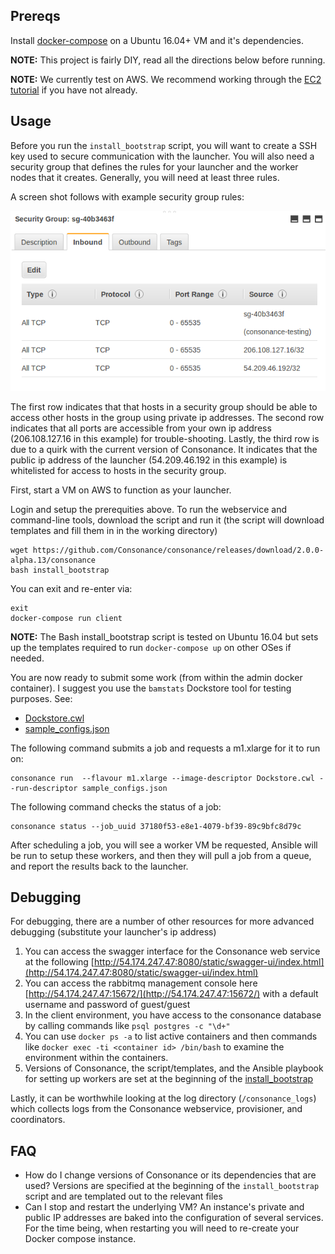 ## Prereqs

Install [docker-compose](https://docs.docker.com/compose/install/) on a Ubuntu 16.04+ VM and it's dependencies.

**NOTE:** This project is fairly DIY, read all the directions below before running.

**NOTE:** We currently test on AWS. We recommend working through the [EC2 tutorial](https://docs.aws.amazon.com/AWSEC2/latest/UserGuide/concepts.html) if you have not already.

## Usage

Before you run the `install_bootstrap` script, you will want to create a SSH key used to secure communication with the 
launcher. You will also need a security group that defines the rules for your launcher and the worker nodes that it 
creates. Generally, you will need at least three rules. 
 
A screen shot follows with example security group rules:
 
![security groups](images/security_groups.png)

The first row indicates that that hosts in a security group should be able to access other hosts in the group using private 
ip addresses. The second row indicates that all ports are accessible from your own ip address (206.108.127.16 in this example)
for trouble-shooting. Lastly, the third row is due to a quirk with the current version of Consonance. It indicates that 
the public ip address of the launcher (54.209.46.192 in this example) is whitelisted for access to hosts in the security group.

First, start a VM on AWS to function as your launcher. 

Login and setup the prerequities above. To run the webservice and command-line tools, download the script and run it (the script will download templates and
fill them in in the working directory)

    wget https://github.com/Consonance/consonance/releases/download/2.0.0-alpha.13/consonance
    bash install_bootstrap

You can exit and re-enter via:

    exit
    docker-compose run client

**NOTE:** The Bash install\_bootstrap script is tested on Ubuntu 16.04 but sets up the templates required to run `docker-compose up` on other OSes if needed.

You are now ready to submit some work (from within the admin docker container).  I suggest you use the `bamstats` Dockstore tool for testing purposes.  See:

* [Dockstore.cwl](https://github.com/briandoconnor/dockstore-tool-bamstats/blob/develop/Dockstore.cwl)
* [sample\_configs.json](https://github.com/briandoconnor/dockstore-tool-bamstats/blob/develop/sample_configs.json)

The following command submits a job and requests a m1.xlarge for it to run on: 

    consonance run  --flavour m1.xlarge --image-descriptor Dockstore.cwl --run-descriptor sample_configs.json

The following command checks the status of a job:

    consonance status --job_uuid 37180f53-e8e1-4079-bf39-89c9bfc8d79c

After scheduling a job, you will see a worker VM be requested, Ansible will be run to setup 
these workers, and then they will pull a job from a queue, and report the results back 
to the launcher. 

## Debugging

For debugging, there are a number of other resources for more advanced debugging (substitute your launcher's ip address)

1. You can access the swagger interface for the Consonance web service at the following 
[http://54.174.247.47:8080/static/swagger-ui/index.html](http://54.174.247.47:8080/static/swagger-ui/index.html)
2. You can access the rabbitmq management console here [http://54.174.247.47:15672/](http://54.174.247.47:15672/) 
 with a default username and password of guest/guest
3. In the client environment, you have access to the consonance database by calling commands like `psql postgres -c "\d+"`
4. You can use `docker ps -a` to list active containers and then commands like `docker exec -ti <container id> /bin/bash` 
to examine the environment within the containers. 
5. Versions of Consonance, the script/templates, and the Ansible playbook for setting up 
workers are set at the beginning of the [install_bootstrap](install_bootstrap)

Lastly, it can be worthwhile looking at the log directory (`/consonance_logs`) which collects logs from the Consonance 
webservice, provisioner, and coordinators.

## FAQ

* How do I change versions of Consonance or its dependencies that are used? 
Versions are specified at the beginning of the `install_bootstrap` script and are templated out to the relevant files
* Can I stop and restart the underlying VM? 
An instance's private and public IP addresses are baked into the configuration of several services. 
For the time being, when restarting you will need to re-create your Docker compose instance.
